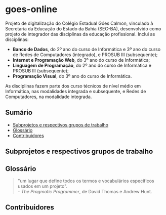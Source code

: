 # goes-online
Projeto de digitalização do Colégio Estadual Góes Calmon, vinculado à Secretaria da Educação do Estado da Bahia (SEC-BA), desenvolvido como projeto de integrador das disciplinas da educação profissional. Inclui as disciplinas:

* **Banco de Dados**, do 2º ano do curso de Informática e 3º ano do curso de Redes de Computadores (integrado), e PROSUB III (subsequente);
* **Internet e Programação Web**, do 3º ano do curso de Informática; 
* **Linguagem de Programação**, do 2º ano do curso de Informática e PROSUB III (subsequente); 
* **Programação Visual**, do 3º ano do curso de Informática.

As disciplinas fazem parte dos curso técnicos de nível médio em Informática, nas modalidades integrada e subsequente, e Redes de Computadores, na modalidade integrada.

## Sumário
* [Subprojetos e respectivos grupos de trabalho](https://github.com/francojoao/webgoes/edit/main/README.md#subprojetos-e-respectivos-grupos-de-trabalho)
* [Glossário](https://github.com/francojoao/webgoes/edit/main/README.md#glossário)
* [Contribuidores](https://github.com/francojoao/webgoes/edit/main/README.md#contribuidores)

## Subprojetos e respectivos grupos de trabalho


## Glossário

> "um lugar que define todos os termos e vocabulários específicos usados em um projeto". <br>- *The Pragmatic Programmer*, de David Thomas e Andrew Hunt.

## Contribuidores

